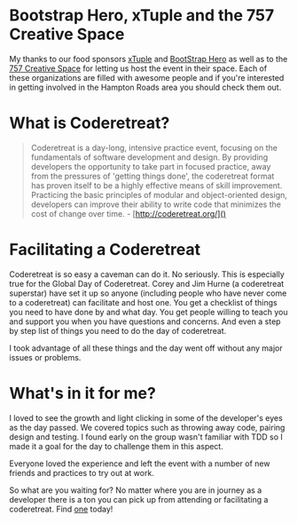 Bootstrap Hero, xTuple and the 757 Creative Space
===
My thanks to our food sponsors [xTuple](http://xtuple.com/) and [BootStrap Hero](http://www.bootstraphero.com/) as well as to the [757 Creative Space](http://757creativespace.com/) for letting us host the event in their space. Each of these organizations are filled with awesome people and if you're interested in getting involved in the Hampton Roads area you should check them out.

What is Coderetreat?
===
> Coderetreat is a day-long, intensive practice event, focusing on the fundamentals of software development and design. By providing developers the opportunity to take part in focused practice, away from the pressures of 'getting things done', the coderetreat format has proven itself to be a highly effective means of skill improvement. Practicing the basic principles of modular and object-oriented design, developers can improve their ability to write code that minimizes the cost of change over time. - [http://coderetreat.org/]()

Facilitating a Coderetreat
===
Coderetreat is so easy a caveman can do it. No seriously. This is especially true for the Global Day of Coderetreat. Corey and Jim Hurne (a coderetreat superstar) have set it up so anyone (including people who have never come to a coderetreat) can facilitate and host one. You get a checklist of things you need to have done by and what day. You get people willing to teach you and support you when you have questions and concerns. And even a step by step list of things you need to do the day of coderetreat.

I took advantage of all these things and the day went off without any major issues or problems.

What's in it for me?
===
I loved to see the growth and light clicking in some of the developer's eyes as the day passed. We covered topics such as throwing away code, pairing design and testing. I found early on the group wasn't familiar with TDD so I made it a goal for the day to challenge them in this aspect.

Everyone loved the experience and left the event with a number of new friends and practices to try out at work.

So what are you waiting for? No matter where you are in journey as a developer there is a ton you can pick up from attending or facilitating a coderetreat. Find [one](http://coderetreat.org/events) today!
